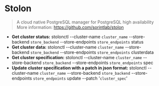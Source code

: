 # Stolon
> A cloud native PostgreSQL manager for PostgreSQL high availability
> More information: <https://github.com/sorintlab/stolon>
- **Get cluster status:**
stolonctl --cluster-name `cluster_name` --store-backend `store_backend` --store-endpoints `store_endpoints` status
- **Get cluster data:**
stolonctl --cluster-name `cluster_name` --store-backend `store_backend` --store-endpoints `store_endpoints` clusterdata
- **Get cluster specification:**
stolonctl --cluster-name `cluster_name` --store-backend `store_backend` --store-endpoints `store_endpoints` spec
- **Update cluster specification with a patch in json format:**
stolonctl --cluster-name `cluster_name` --store-backend `store_backend` --store-endpoints `store_endpoints` update --patch '`cluster_spec`'

